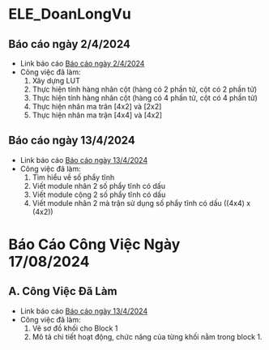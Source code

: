 # ELE_DoanLongVu

## Báo cáo ngày 2/4/2024
- Link báo cáo [Báo cáo ngày 2/4/2024](https://github.com/LongVu2003/FPGA/blob/main/NhatKyCongViec/240402/README.md)
- Công việc đã làm:
	1. Xây dựng LUT 
	2. Thực hiện tính hàng nhân cột (hàng có 2 phần tử, cột có 2 phần tử) 
	3. Thực hiện tính hàng nhân cột (hàng có 4 phần tử, cột có 4 phần tử)
	4. Thực hiện nhân ma trân [4x2] và [2x2]
	5. Thực hiện nhân ma trận [4x4] và [4x2]
	
## Báo cáo ngày 13/4/2024
- Link báo cáo [Báo cáo ngày 13/4/2024](https://github.com/LongVu2003/FPGA/blob/main/NhatKyCongViec/240413/README.md)
- Công việc đã làm:
 	1. Tìm hiểu về số phẩy tĩnh
 	2. Viết module nhân 2 số phẩy tĩnh có dấu
 	3. Viết module cộng 2 số phẩy tĩnh có dấu
 	4. Viết module nhân 2 mà trận sử dụng số phẩy tĩnh có dấu ((4x4) x (4x2))

# Báo Cáo Công Việc Ngày 17/08/2024
## A. Công Việc Đã Làm
- Link báo cáo [Báo cáo ngày 13/4/2024](https://github.com/LongVu2003/FPGA/blob/main/NhatKyCongViec/240413/README.md)
- Công việc đã làm:
	1. Vẽ sơ đồ khối cho Block 1
	2. Mô tả chi tiết hoạt động, chức năng của từng khối nằm trong block 1.		

